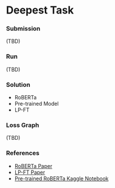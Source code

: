 # Deepest Task

### Submission
(TBD)

### Run
(TBD)

### Solution
- RoBERTa
- Pre-trained Model
- LP-FT

### Loss Graph
(TBD)

### References
- [RoBERTa Paper](https://arxiv.org/abs/1907.11692)
- [LP-FT Paper](https://arxiv.org/abs/2202.10054)
- [Pre-trained RoBERTa Kaggle Notebook](https://www.kaggle.com/code/andretugan/pre-trained-roberta-solution-in-pytorch/notebook)
